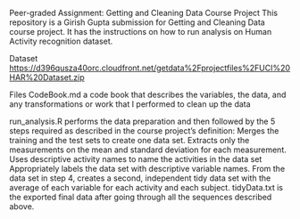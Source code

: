 Peer-graded Assignment: Getting and Cleaning Data Course Project
This repository is a Girish Gupta submission for Getting and Cleaning Data course project. It has the instructions on how to run analysis on Human Activity recognition dataset.

Dataset
 https://d396qusza40orc.cloudfront.net/getdata%2Fprojectfiles%2FUCI%20HAR%20Dataset.zip  

Files
CodeBook.md a code book that describes the variables, the data, and any transformations or work that I performed to clean up the data

run_analysis.R performs the data preparation and then followed by the 5 steps required as described in the course project’s definition:
Merges the training and the test sets to create one data set.
Extracts only the measurements on the mean and standard deviation for each measurement.
Uses descriptive activity names to name the activities in the data set
Appropriately labels the data set with descriptive variable names.
From the data set in step 4, creates a second, independent tidy data set with the average of each variable for each activity and each subject.
tidyData.txt is the exported final data after going through all the sequences described above.
